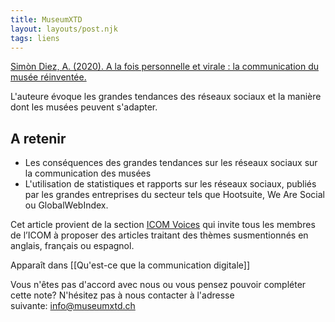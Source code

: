 ```yaml
---
title: MuseumXTD
layout: layouts/post.njk
tags: liens
---
```

[Simòn Diez, A. (2020). A la fois personnelle et virale : la communication du musée réinventée.](https://icom.museum/fr/news/communication-musee-reinventee/)

L'auteure évoque les grandes tendances des réseaux sociaux et la manière dont les musées peuvent s'adapter. 

## A retenir
- Les conséquences des grandes tendances sur les réseaux sociaux sur la communication des musées  
- L'utilisation de statistiques et rapports sur les réseaux sociaux, publiés par les grandes entreprises du secteur tels que Hootsuite, We Are Social ou GlobalWebIndex.
  
Cet article provient de la section [ICOM Voices](https://icom.museum/fr/actualites/?c=539) qui invite tous les membres de l’ICOM à proposer des articles traitant des thèmes susmentionnés en anglais, français ou espagnol.


Apparaît dans [[Qu'est-ce que la communication digitale]]

Vous n'êtes pas d'accord avec nous ou vous pensez pouvoir compléter cette note? N'hésitez pas à nous contacter à l'adresse suivante: [info@museumxtd.ch](mailto:info@museumxtd.ch)